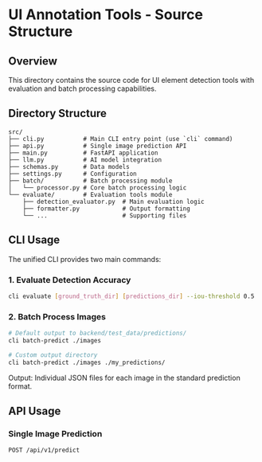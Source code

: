 # UI Annotation Tools - Source Structure

## Overview
This directory contains the source code for UI element detection tools with evaluation and batch processing capabilities.

## Directory Structure

```
src/
├── cli.py           # Main CLI entry point (use `cli` command)
├── api.py           # Single image prediction API
├── main.py          # FastAPI application
├── llm.py           # AI model integration
├── schemas.py       # Data models
├── settings.py      # Configuration
├── batch/           # Batch processing module
│   └── processor.py # Core batch processing logic
└── evaluate/        # Evaluation tools module
    ├── detection_evaluator.py  # Main evaluation logic
    ├── formatter.py            # Output formatting
    └── ...                     # Supporting files
```

## CLI Usage

The unified CLI provides two main commands:

### 1. Evaluate Detection Accuracy
```bash
cli evaluate [ground_truth_dir] [predictions_dir] --iou-threshold 0.5
```

### 2. Batch Process Images
```bash
# Default output to backend/test_data/predictions/
cli batch-predict ./images

# Custom output directory
cli batch-predict ./images ./my_predictions/
```

Output: Individual JSON files for each image in the standard prediction format.

## API Usage

### Single Image Prediction
```
POST /api/v1/predict
```